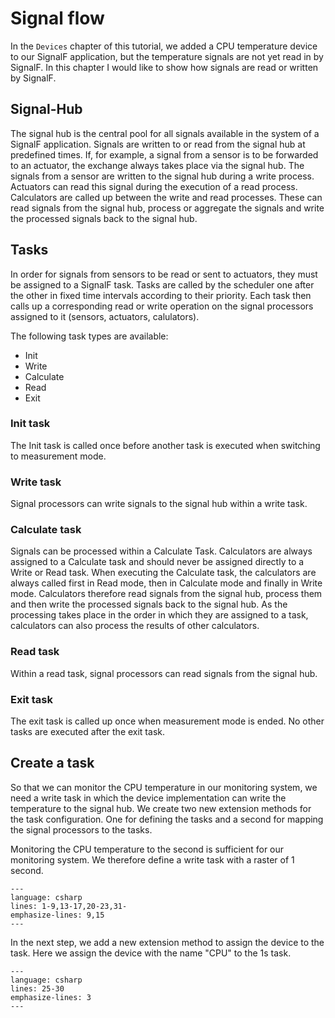 # Signal flow

In the `Devices` chapter of this tutorial, we added a CPU temperature device to our SignalF application, but the temperature signals are not yet read in by SignalF. In this chapter I would like to show how signals are read or written by SignalF. 

## Signal-Hub
The signal hub is the central pool for all signals available in the system of a SignalF application. Signals are written to or read from the signal hub at predefined times. If, for example, a signal from a sensor is to be forwarded to an actuator, the exchange always takes place via the signal hub. The signals from a sensor are written to the signal hub during a write process. Actuators can read this signal during the execution of a read process.\
Calculators are called up between the write and read processes. These can read signals from the signal hub, process or aggregate the signals and write the processed signals back to the signal hub. 

## Tasks
In order for signals from sensors to be read or sent to actuators, they must be assigned to a SignalF task. Tasks are called by the scheduler one after the other in fixed time intervals according to their priority. Each task then calls up a corresponding read or write operation on the signal processors assigned to it (sensors, actuators, calulators).

The following task types are available:
- Init 
- Write
- Calculate
- Read
- Exit

### Init task
The Init task is called once before another task is executed when switching to measurement mode.

### Write task
Signal processors can write signals to the signal hub within a write task.

### Calculate task
Signals can be processed within a Calculate Task. Calculators are always assigned to a Calculate task and should never be assigned directly to a Write or Read task.  When executing the Calculate task, the calculators are always called first in Read mode, then in Calculate mode and finally in Write mode. Calculators therefore read signals from the signal hub, process them and then write the processed signals back to the signal hub. As the processing takes place in the order in which they are assigned to a task, calculators can also process the results of other calculators.

### Read task
Within a read task, signal processors can read signals from the signal hub.

### Exit task
The exit task is called up once when measurement mode is ended. No other tasks are executed after the exit task.

## Create a task
So that we can monitor the CPU temperature in our monitoring system, we need a write task in which the device implementation can write the temperature to the signal hub.
We create two new extension methods for the task configuration. One for defining the tasks and a second for mapping the signal processors to the tasks.

Monitoring the CPU temperature to the second is sufficient for our monitoring system. We therefore define a write task with a raster of 1 second.  

```{literalinclude} assets/code/TaskExtensions.cs
---
language: csharp
lines: 1-9,13-17,20-23,31-
emphasize-lines: 9,15
---
```

In the next step, we add a new extension method to assign the device to the task.
Here we assign the device with the name "CPU" to the 1s task.

```{literalinclude} assets/code/TaskExtensions.cs
---
language: csharp
lines: 25-30
emphasize-lines: 3
---
```